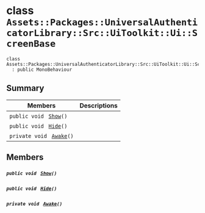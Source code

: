 # class `Assets::Packages::UniversalAuthenticatorLibrary::Src::UiToolkit::Ui::ScreenBase` 

```
class Assets::Packages::UniversalAuthenticatorLibrary::Src::UiToolkit::Ui::ScreenBase
  : public MonoBehaviour
```

## Summary

 Members                                | Descriptions                                
----------------------------------------|---------------------------------------------
`public void ` [`Show`](#class_assets_1_1_packages_1_1_universal_authenticator_library_1_1_src_1_1_ui_toolkit_1_1_ui_1_1_screen_base_1ace79e5f49885e486e8e1d48ff0666476)`()` | 
`public void ` [`Hide`](#class_assets_1_1_packages_1_1_universal_authenticator_library_1_1_src_1_1_ui_toolkit_1_1_ui_1_1_screen_base_1a130bc36524c72ad408ecd7338f1e0070)`()` | 
`private void ` [`Awake`](#class_assets_1_1_packages_1_1_universal_authenticator_library_1_1_src_1_1_ui_toolkit_1_1_ui_1_1_screen_base_1ae4b513cddd594f1c359e4f0a3e79a8c6)`()` | 

## Members

##### `public void ` [`Show`](#class_assets_1_1_packages_1_1_universal_authenticator_library_1_1_src_1_1_ui_toolkit_1_1_ui_1_1_screen_base_1ace79e5f49885e486e8e1d48ff0666476)`()` 

##### `public void ` [`Hide`](#class_assets_1_1_packages_1_1_universal_authenticator_library_1_1_src_1_1_ui_toolkit_1_1_ui_1_1_screen_base_1a130bc36524c72ad408ecd7338f1e0070)`()` 

##### `private void ` [`Awake`](#class_assets_1_1_packages_1_1_universal_authenticator_library_1_1_src_1_1_ui_toolkit_1_1_ui_1_1_screen_base_1ae4b513cddd594f1c359e4f0a3e79a8c6)`()` 

